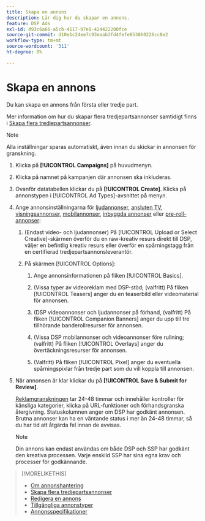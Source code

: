 ```yaml
---
title: Skapa en annons
description: Lär dig hur du skapar en annons.
feature: DSP Ads
exl-id: d93c6a66-a5cb-4117-97e8-424422200fce
source-git-commit: d10e1c24ee7c93eaab3fd4fefe853860226cc8e2
workflow-type: tm+mt
source-wordcount: '311'
ht-degree: 0%

---
```


# Skapa en annons

Du kan skapa en annons från första eller tredje part.

Mer information om hur du skapar flera tredjepartsannonser samtidigt finns i [Skapa flera tredjepartsannonser](ad-create-third-party.md).

>[!NOTE]
>
>Alla inställningar sparas automatiskt, även innan du skickar in annonsen för granskning.

1. Klicka på **[!UICONTROL Campaigns]** på huvudmenyn.

1. Klicka på namnet på kampanjen där annonsen ska inkluderas.

1. Ovanför datatabellen klickar du på **[!UICONTROL Create]**. Klicka på annonstypen [](ad-types.md) i [!UICONTROL Ad Types]-avsnittet på menyn.

1. Ange annonsinställningarna för [ljudannonser](ad-settings-audio.md), [ansluten TV](ad-settings-connected-tv.md), [visningsannonser](ad-settings-display.md), [mobilannonser](ad-settings-mobile.md), [inbyggda annonser](ad-settings-native.md) eller [pre-roll-annonser](ad-settings-pre-roll.md):

   1. (Endast video- och ljudannonser) På [!UICONTROL Upload or Select Creative]-skärmen överför du en raw-kreativ resurs direkt till DSP, väljer en befintlig kreativ resurs eller överför en spårningstagg från en certifierad tredjepartsannonsleverantör.

   1. På skärmen [!UICONTROL Options]:

      1. Ange annonsinformationen på fliken [!UICONTROL Basics].

      1. (Vissa typer av videoreklam med DSP-stöd; (valfritt) På fliken [!UICONTROL Teasers] anger du en teaserbild eller videomaterial för annonsen.

      1. (DSP videoannonser och ljudannonser på förhand, (valfritt) På fliken [!UICONTROL Companion Banners] anger du upp till tre tillhörande banderollresurser för annonsen.

      1. (Vissa DSP mobilannonser och videoannonser före rullning; (valfritt) På fliken [!UICONTROL Overlays] anger du övertäckningsresurser för annonsen.

      1. (Valfritt) På fliken [!UICONTROL Pixel] anger du eventuella spårningspixlar från tredje part som du vill koppla till annonsen.

1. När annonsen är klar klickar du på **[!UICONTROL Save & Submit for Review]**.

   [Reklamgranskningen](ad-about.md) tar 24-48 timmar och innehåller kontroller för känsliga kategorier, klicka på URL-funktioner och förhandsgranska återgivning. Statuskolumnen anger om DSP har godkänt annonsen. Brutna annonser kan ha en väntande status i mer än 24-48 timmar, så du har tid att åtgärda fel innan de avvisas.

   >[!NOTE]
   >
   >Din annons kan endast användas om både DSP och SSP har godkänt den kreativa processen. Varje enskild SSP har sina egna krav och processer för godkännande.

>[!MORELIKETHIS]
>
>* [Om annonshantering](ad-about.md)
>* [Skapa flera tredjepartsannonser](ad-create-third-party.md)
>* [Redigera en annons](ad-edit.md)
>* [Tillgängliga annonstyper](ad-types.md)
>* [Annonsspecifikationer](/help/dsp/assets/ad-specs.pdf)

